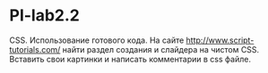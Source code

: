 # PI-lab2.2
CSS. Использование готового кода.  На сайте http://www.script-tutorials.com/ найти раздел создания и слайдера на чистом CSS. Вставить свои картинки и написать комментарии в css файле.

